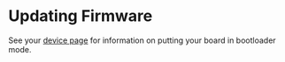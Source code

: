 # Updating Firmware

See your [device page](../hardware/intro.md) for information on putting your board in bootloader mode.